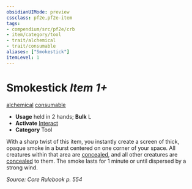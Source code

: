 ```yaml
---
obsidianUIMode: preview
cssclass: pf2e,pf2e-item
tags:
- compendium/src/pf2e/crb
- item/category/tool
- trait/alchemical
- trait/consumable
aliases: ["Smokestick"]
itemLevel: 1
---
```

# Smokestick *Item 1+*  
[alchemical](../../../rules/traits/alchemical.md)  [consumable](../../../rules/traits/consumable.md)  

- **Usage** held in 2 hands; **Bulk** L
- **Activate** [Interact](../../../rules/actions/interact.md)
- **Category** Tool

With a sharp twist of this item, you instantly create a screen of thick, opaque smoke in a burst centered on one corner of your space. All creatures within that area are [concealed](../../../rules/conditions.md#Concealed), and all other creatures are [concealed](../../../rules/conditions.md#Concealed) to them. The smoke lasts for 1 minute or until dispersed by a strong wind.

*Source: Core Rulebook p. 554*